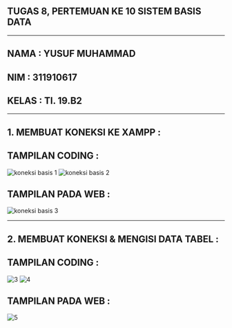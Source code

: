 ## TUGAS 8, PERTEMUAN KE 10 SISTEM BASIS DATA

<hr>

## NAMA    : YUSUF MUHAMMAD
## NIM     : 311910617
## KELAS   : TI. 19.B2

<hr>

## 1. MEMBUAT KONEKSI KE XAMPP :

## TAMPILAN CODING :
![koneksi basis 1](https://user-images.githubusercontent.com/81587959/121813044-914e8380-cc94-11eb-983f-0138b0f96f28.PNG)
![koneksi basis 2](https://user-images.githubusercontent.com/81587959/121813047-94e20a80-cc94-11eb-9422-a4122f793122.PNG)

## TAMPILAN PADA WEB :
![koneksi basis 3](https://user-images.githubusercontent.com/81587959/121813056-a2979000-cc94-11eb-9da1-deed106e3beb.PNG)

<hr>

## 2. MEMBUAT KONEKSI & MENGISI DATA TABEL :

## TAMPILAN CODING :
![3](https://user-images.githubusercontent.com/81587959/121912620-ef459e80-cd5a-11eb-8253-8decfe838753.PNG)
![4](https://user-images.githubusercontent.com/81587959/121912640-f4a2e900-cd5a-11eb-8bdd-85ce1d244748.PNG)


## TAMPILAN PADA WEB :
![5](https://user-images.githubusercontent.com/81587959/121912672-fb316080-cd5a-11eb-94e3-bcedee4d454c.PNG)
